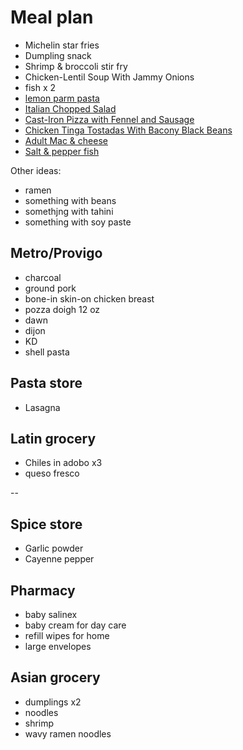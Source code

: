 # Meal plan

- Michelin star fries
- Dumpling snack
- Shrimp & broccoli stir fry
- Chicken-Lentil Soup With Jammy Onions
- fish x 2
- [lemon parm pasta](https://www.bonappetit.com/recipe/pasta-with-brown-butter-whole-lemon-and-parmesan)
- [Italian Chopped Salad](https://www.bonappetit.com/recipe/italian-chopped-salad)
- [Cast-Iron Pizza with Fennel and Sausage](https://www.bonappetit.com/recipe/cast-iron-pizza-with-fennel-and-sausage)
- [Chicken Tinga Tostadas With Bacony Black Beans](https://www.bonappetit.com/recipe/chicken-tinga-tostadas)
- [Adult Mac & cheese](https://www.bonappetit.com/recipe/adult-mac-and-cheese)
- [Salt & pepper fish](https://www.bonappetit.com/recipe/salt-and-pepper-fish)

Other ideas:

- ramen
- something with beans
- somethjng with tahini
- something with soy paste

## Metro/Provigo

- charcoal
- ground pork
- bone-in skin-on chicken breast
- pozza doigh 12 oz
- dawn
- dijon
- KD
- shell pasta

## Pasta store

- Lasagna

## Latin grocery

- Chiles in adobo x3
- queso fresco

--

## Spice store

- Garlic powder
- Cayenne pepper

## Pharmacy

- baby salinex
- baby cream for day care
- refill wipes for home
- large envelopes

## Asian grocery

- dumplings x2
- noodles
- shrimp
- wavy ramen noodles
